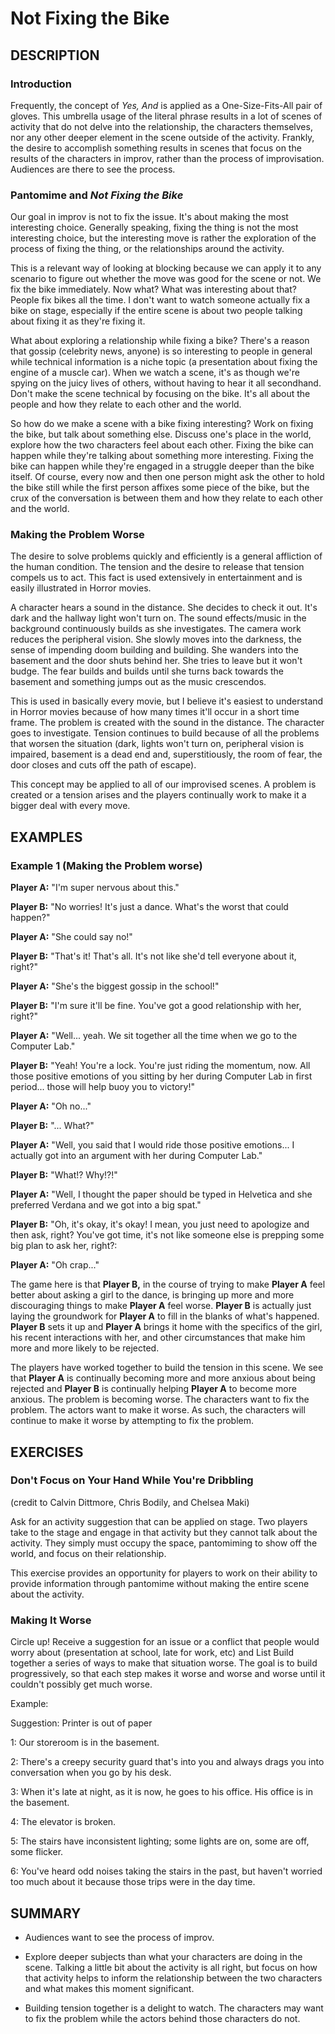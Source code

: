 ﻿# Not Fixing the Bike

## DESCRIPTION

### Introduction

Frequently, the concept of _Yes, And_ is applied as a One-Size-Fits-All pair of gloves. This umbrella usage of the literal phrase results in a lot of scenes of activity that do not delve into the relationship, the characters themselves, nor any other deeper element in the scene outside of the activity. Frankly, the desire to accomplish something results in scenes that focus on the results of the characters in improv, rather than the process of improvisation. Audiences are there to see the process.

### Pantomime and _Not Fixing the Bike_

Our goal in improv is not to fix the issue. It's about making the most interesting choice. Generally speaking, fixing the thing is not the most interesting choice, but the interesting move is rather the exploration of the process of fixing the thing, or the relationships around the activity.

This is a relevant way of looking at blocking because we can apply it to any scenario to figure out whether the move was good for the scene or not. We fix the bike immediately. Now what? What was interesting about that? People fix bikes all the time. I don't want to watch someone actually fix a bike on stage, especially if the entire scene is about two people talking about fixing it as they're fixing it.

What about exploring a relationship while fixing a bike? There's a reason that gossip (celebrity news, anyone) is so interesting to people in general while technical information is a niche topic (a presentation about fixing the engine of a muscle car). When we watch a scene, it's as though we're spying on the juicy lives of others, without having to hear it all secondhand. Don't make the scene technical by focusing on the bike. It's all about the people and how they relate to each other and the world. 

So how do we make a scene with a bike fixing interesting? Work on fixing the bike, but talk about something else. Discuss one's place in the world, explore how the two characters feel about each other. Fixing the bike can happen while they're talking about something more interesting. Fixing the bike can happen while they're engaged in a struggle deeper than the bike itself. Of course, every now and then one person might ask the other to hold the bike still while the first person affixes some piece of the bike, but the crux of the conversation is between them and how they relate to each other and the world.

### Making the Problem Worse

The desire to solve problems quickly and efficiently is a general affliction of the human condition. The tension and the desire to release that tension compels us to act. This fact is used extensively in entertainment and is easily illustrated in Horror movies.

A character hears a sound in the distance. She decides to check it out. It's dark and the hallway light won't turn on. The sound effects/music in the background continuously builds as she investigates. The camera work reduces the peripheral vision. She slowly moves into the darkness, the sense of impending doom building and building. She wanders into the basement and the door shuts behind her. She tries to leave but it won't budge. The fear builds and builds until she turns back towards the basement and something jumps out as the music crescendos.

This is used in basically every movie, but I believe it's easiest to understand in Horror movies because of how many times it'll occur in a short time frame. The problem is created with the sound in the distance. The character goes to investigate. Tension continues to build because of all the problems that worsen the situation (dark, lights won't turn on, peripheral vision is impaired, basement is a dead end and, superstitiously, the room of fear, the door closes and cuts off the path of escape).

This concept may be applied to all of our improvised scenes. A problem is created or a tension arises and the players continually work to make it a bigger deal with every move. 

## EXAMPLES

### Example 1 (Making the Problem worse)

**Player A:** "I'm super nervous about this."

**Player B:** "No worries! It's just a dance. What's the worst that could happen?"

**Player A:** "She could say no!"

**Player B:** "That's it! That's all. It's not like she'd tell everyone about it, right?"

**Player A:** "She's the biggest gossip in the school!"

**Player B:** "I'm sure it'll be fine. You've got a good relationship with her, right?"

**Player A:** "Well... yeah. We sit together all the time when we go to the Computer Lab."

**Player B:** "Yeah! You're a lock. You're just riding the momentum, now. All those positive emotions of you sitting by her during Computer Lab in first period... those will help buoy you to victory!"

**Player A:** "Oh no..."

**Player B:** "... What?"

**Player A:** "Well, you said that I would ride those positive emotions... I actually got into an argument with her during Computer Lab."

**Player B:** "What!? Why!?!"

**Player A:** "Well, I thought the paper should be typed in Helvetica and she preferred Verdana and we got into a big spat."

**Player B:** "Oh, it's okay, it's okay! I mean, you just need to apologize and then ask, right? You've got time, it's not like someone else is prepping some big plan to ask her, right?:

**Player A:** "Oh crap..."

The game here is that **Player B,** in the course of trying to make **Player A** feel better about asking a girl to the dance, is bringing up more and more discouraging things to make **Player A** feel worse. **Player B** is actually just laying the groundwork for **Player A** to fill in the blanks of what's happened. **Player B** sets it up and **Player A** brings it home with the specifics of the girl, his recent interactions with her, and other circumstances that make him more and more likely to be rejected.

The players have worked together to build the tension in this scene. We see that **Player A** is continually becoming more and more anxious about being rejected and **Player B** is continually helping **Player A** to become more anxious. The problem is becoming worse. The characters want to fix the problem. The actors want to make it worse. As such, the characters will continue to make it worse by attempting to fix the problem.

## EXERCISES

### Don't Focus on Your Hand While You're Dribbling

(credit to Calvin Dittmore, Chris Bodily, and Chelsea Maki)

Ask for an activity suggestion that can be applied on stage. Two players take to the stage and engage in that activity but they cannot talk about the activity. They simply must occupy the space, pantomiming to show off the world, and focus on their relationship.

This exercise provides an opportunity for players to work on their ability to provide information through pantomime without making the entire scene about the activity.

### Making It Worse

Circle up! Receive a suggestion for an issue or a conflict that people would worry about (presentation at school, late for work, etc) and List Build together a series of ways to make that situation worse. The goal is to build progressively, so that each step makes it worse and worse and worse until it couldn't possibly get much worse.

Example:

Suggestion: Printer is out of paper

1: Our storeroom is in the basement.

2: There's a creepy security guard that's into you and always drags you into conversation when you go by his desk.

3: When it's late at night, as it is now, he goes to his office. His office is in the basement.

4: The elevator is broken.

5: The stairs have inconsistent lighting; some lights are on, some are off, some flicker.

6: You've heard odd noises taking the stairs in the past, but haven't worried too much about it because those trips were in the day time.

## SUMMARY

- Audiences want to see the process of improv.

- Explore deeper subjects than what your characters are doing in the scene. Talking a little bit about the activity is all right, but focus on how that activity helps to inform the relationship between the two characters and what makes this moment significant.

- Building tension together is a delight to watch. The characters may want to fix the problem while the actors behind those characters do not.
